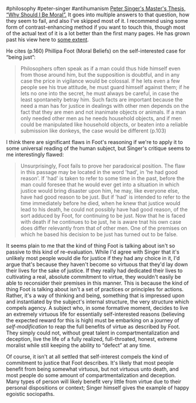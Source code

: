 #philosophy #peter-singer #antihumanism
[Peter Singer's Master's Thesis, “Why Should I Be Moral”.](https://minerva-access.unimelb.edu.au/handle/11343/35543) It goes into multiple answers to that question, how they seem to fail, and also I've skipped most of it. I recommend using some form of contrast-enhancing method if you want to touch this, though most of the actual text of it is a lot better than the first many pages. He has grown past his view here to [some extent](https://www.youtube.com/watch?v=W3BmxyA3QPQ).

He cites (p.160) Phillipa Foot (Moral Beliefs) on the self-interested case for “being just”:

> Philosophers often speak as if a man could thus hide himself even from those around him, but the supposition is doubtful, and in any case the price in vigilance would be colossal. If he lets even a few people see his true attitude, he must guard himself against them; if he lets no one into the secret, he must always be careful, in case the least spontaneity betray him. Such facts are important because the need a man has for justice in dealings with other men depends on the fact that they are men and not inanimate objects or animals. If a man only needed other men as he needs household objects, and if men could be manipulated like household objects, or beaten into a reliable submission like donkeys, the case would be different (p.103)

I think there are significant flaws in Foot's reasoning if we're to apply it to some universal reading of the human subject, but Singer's critique seems to me interestingly flawed:

> Unsurprisingly, Foot fails to prove her paradoxical position. The flaw in this passage may be located in the word 'had', in 'he had good reason'. If 'had' is taken to refer to some time in the past, before the man could foresee that he would ever get into a situation in which justice would bring disaster upon him, he may, like everyone else, have had good reason to be just. But if 'had' is intended to refer to the time immediately before he died, when he knew that justice would lead to his death, he could not possibly have had good reason, of the sort adduced by Foot, for continuing to be just. Now that he is faced with death if he continues to be just, he is aware tnat his own case does differ relevantly from that of other men. One of the premises on which he based his decision to be just has turned out to be false.

It seems plain to me that the kind of thing Foot is talking about isn't so passive to this kind of re-evaluation. While I'd agree with Singer that it's unlikely most people would die for justice if they had any choice in it, I'd argue that's because they haven't become so virtuous that they'd lay down their lives for the sake of justice. If they really had dedicated their lives to cultivating a real, absolute commitment to virtue, they wouldn't easily be able to reconsider their premises in this manner. This is because the kind of thing Foot is talking about isn't a set of practices or principles for actions. Rather, it's a way of thinking and being, something that is impressed upon and instantiated by the subject's internal structure, the very structure which compels agency. A subject who, in some formative moment, decides to live an extremely virtuous life for essentially self-interested reasons (believing the expected reward for this is high) must be embarking on a journey of _self-modification_ to reap the full benefits of virtue as described by Foot. They simply could not, without great talent in compartmentalization and deception, live the life of a fully realized, full-throated, honest, extreme moralist while still keeping the ability to “defect” at any time.

Of course, it isn't at all settled that self-interest compels the kind of commitment to justice that Foot describes. It's likely that most people benefit from being somewhat virtuous, but not virtuous unto death, and most people do some amount of compartmentalization and deception. Many types of person will likely benefit very little from virtue due to their personal dispositions or context; Singer himself gives the example of happy egoistic sociopaths.
